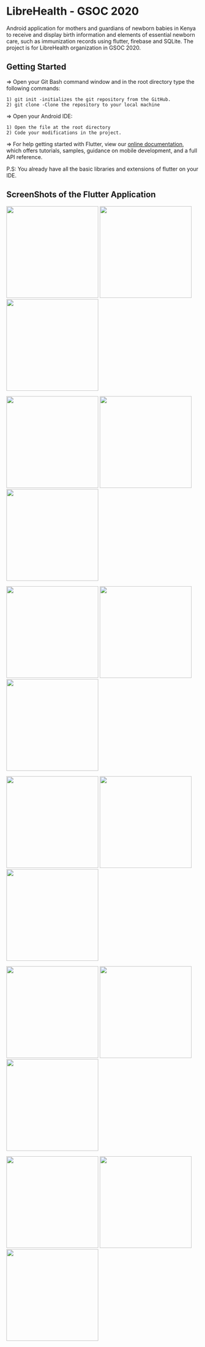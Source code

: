 # LibreHealth - GSOC 2020

 Android application for mothers and guardians of newborn babies in Kenya to receive and display birth information and elements of essential newborn care, such as immunization records using flutter, firebase and SQLite.
The project is for LibreHealth organization in GSOC 2020.

## Getting Started

=> Open your Git Bash command window and in the root directory type the following commands:

    1) git init -initializes the git repository from the GitHub. 
    2) git clone -Clone the repository to your local machine
=> Open your Android IDE:

    1) Open the file at the root directory
    2) Code your modifications in the project.
 

=> For help getting started with Flutter, view our [online documentation](https://flutter.dev/docs), which offers tutorials, samples, guidance on mobile development, and a full API reference.
 

P.S: You already have all the basic libraries and extensions of flutter on your IDE. 


## ScreenShots of the Flutter Application

<img src="screenshots/1.jpeg" width=240>  <img src="screenshots/2.jpeg" width=240>  <img src="screenshots/3.jpeg" width=240>

<img src="screenshots/4.jpeg" width=240>  <img src="screenshots/5.jpeg" width=240>  <img src="screenshots/6.jpeg" width=240>

<img src="screenshots/23.jpeg" width=240>  <img src="screenshots/8.jpeg" width=240>  <img src="screenshots/9.jpeg" width=240>

<img src="screenshots/10.jpeg" width=240>  <img src="screenshots/11.jpeg" width=240>  <img src="screenshots/12.jpeg" width=240>

<img src="screenshots/13.jpeg" width=240>  <img src="screenshots/14.jpeg" width=240>  <img src="screenshots/15.jpeg" width=240>

<img src="screenshots/16.jpeg" width=240>  <img src="screenshots/17.jpeg" width=240>  <img src="screenshots/18.jpeg" width=240>
